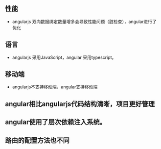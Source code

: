 ## 性能
 - angularjs 双向数据绑定数量增多会导致性能问题（脏检查），angular进行了优化
## 语言
  - angularjs 采用JavaScript，angular 采用typescript。
## 移动端
  - angularjs不支持移动端，angular支持移动端
## angular相比angularjs代码结构清晰，项目更好管理
## angular使用了层次依赖注入系统。
## 路由的配置方法也不同